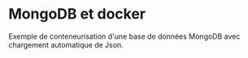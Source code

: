 # MongoDB et docker

Exemple de conteneurisation d'une base de données MongoDB avec chargement automatique de Json.